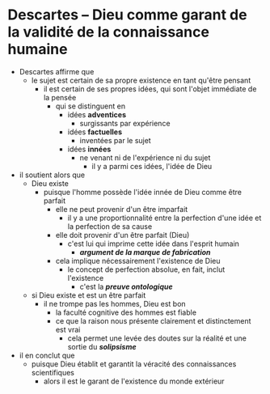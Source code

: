 # Descartes – Dieu comme garant de la validité de la connaissance humaine

- Descartes affirme que
  - le sujet est certain de sa propre existence en tant qu'être pensant
    - il est certain de ses propres idées, qui sont l'objet immédiate de la pensée
      - qui se distinguent en
        - idées **adventices**
          - surgissants par expérience
        - idées **factuelles**
          - inventées par le sujet
        - idées **innées**
          - ne venant ni de l'expérience ni du sujet
            - il y a parmi ces idées, l'idée de Dieu
- il soutient alors que
  - Dieu existe
    - puisque l'homme possède l'idée innée de Dieu comme être parfait
      - elle ne peut provenir d'un être imparfait
        - il y a une proportionnalité entre la perfection d'une idée et la perfection de sa cause
      - elle doit provenir d'un être parfait (Dieu)
        - c'est lui qui imprime cette idée dans l'esprit humain
          - ***argument de la marque de fabrication***
      - cela implique nécessairement l'existence de Dieu
        - le concept de perfection absolue, en fait, inclut l'existence
          - c'est la ***preuve ontologique***
  - si Dieu existe et est un être parfait
    - il ne trompe pas les hommes, Dieu est bon
      - la faculté cognitive des hommes est fiable
      - ce que la raison nous présente clairement et distinctement est vrai
        - cela permet une levée des doutes sur la réalité et une sortie du ***solipsisme***
- il en conclut que
  - puisque Dieu établit et garantit la véracité des connaissances scientifiques
    - alors il est le garant de l'existence du monde extérieur
